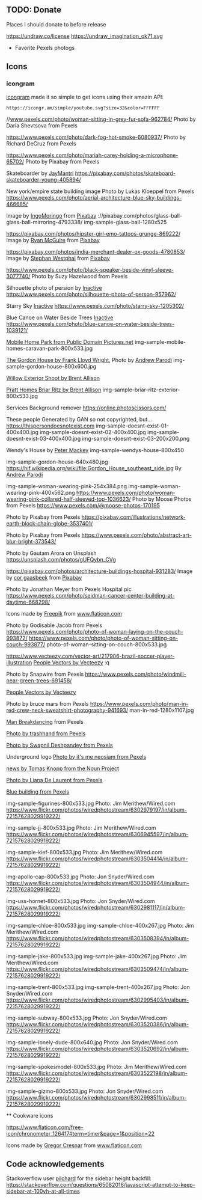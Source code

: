 ## TODO: Donate

Places I should donate to before release

https://undraw.co/license
https://undraw_imagination_ok71.svg


* Favorite Pexels photogs


## Icons
###  icongram
[icongram](https://icongr.am) made it so simple to get icons 
using their amazin API:

```
https://icongr.am/simple/youtube.svg?size=32&color=FFFFFF
```


//www.pexels.com/photo/woman-sitting-in-grey-fur-sofa-962784/
Photo by Daria Shevtsova from Pexels


https://www.pexels.com/photo/dark-fog-hot-smoke-6080937/
Photo by Richard DeCruz from Pexels


https://www.pexels.com/photo/mariah-carey-holding-a-microphone-65702/
Photo by Pixabay from Pexels

Skateboarder by [JayMantri](https://pixabay.com/users/jaymantri-362084/)
https://pixabay.com/photos/skateboard-skateboarder-young-405894/


New york/empire state building image
Photo by Lukas Kloeppel from Pexels
https://www.pexels.com/photo/aerial-architecture-blue-sky-buildings-466685/

Image by <a href="https://pixabay.com/users/IngoMoringo-14497112/?utm_source=link-attribution&amp;utm_medium=referral&amp;utm_campaign=image&amp;utm_content=4793338">IngoMoringo</a> from <a href="https://pixabay.com/?utm_source=link-attribution&amp;utm_medium=referral&amp;utm_campaign=image&amp;utm_content=4793338">Pixabay</a>
://pixabay.com/photos/glass-ball-glass-ball-mirroring-4793338/
img-sample-glass-ball-1280x525


https://pixabay.com/photos/hipster-girl-emo-tattoos-grunge-869222/
Image by <a href="https://pixabay.com/users/RyanMcGuire-123690/?utm_source=link-attribution&amp;utm_medium=referral&amp;utm_campaign=image&amp;utm_content=869222">Ryan McGuire</a> from <a href="https://pixabay.com/?utm_source=link-attribution&amp;utm_medium=referral&amp;utm_campaign=image&amp;utm_content=869222">Pixabay</a>


https://pixabay.com/photos/india-merchant-dealer-ox-goods-4780853/
Image by <a href="https://pixabay.com/users/shaq64-14977059/?utm_source=link-attribution&amp;utm_medium=referral&amp;utm_campaign=image&amp;utm_content=4780853">Stephan Westphal</a> from <a href="https://pixabay.com/?utm_source=link-attribution&amp;utm_medium=referral&amp;utm_campaign=image&amp;utm_content=4780853">Pixabay</a>



https://www.pexels.com/photo/black-speaker-beside-vinyl-sleeve-3077740/
Photo by Suzy Hazelwood from Pexels


Silhouette photo of persion by [Inactive](https://www.pexels.com/@felixmittermeier)
https://www.pexels.com/photo/silhouette-photo-of-person-957962/

Starry Sky
[Inactive](https://www.pexels.com/@felixmittermeier)
https://www.pexels.com/photo/starry-sky-1205302/


Blue Canoe on Water Beside Trees
[Inactive](https://www.pexels.com/@felixmittermeier)
https://www.pexels.com/photo/blue-canoe-on-water-beside-trees-1039121/

[Mobile Home Park from Public Domain Pictures.net](https://www.publicdomainpictures.net/en/view-image.php?image=85538&picture=mobile-homes-caravan-park)
img-sample-mobile-homes-caravan-park-800x533.jpg


[The Gordon House by Frank Lloyd Wright](https://hif.wikipedia.org/wiki/file:Gordon_House_southeast_side.jpg), Photo by [Andrew Parodi](https://en.wikipedia.org/wiki/User:Andrew_Parodi)
img-sample-gordon-house-800x600.jpg



[Willow Exterior Shoot by Brent Allison](https://en.wikipedia.org/wiki/File:Willow-Exterior.jpg)



[Pratt Homes Briar Ritz by Brent Allison](https://en.wikipedia.org/wiki/File:Briar-ritz-exterior.jpg)
img-sample-briar-ritz-exterior-800x533.jpg

Services
Background remover
https://online.photoscissors.com/

These people Generated by GAN so not copyrighted, but...
https://thispersondoesnotexist.com
img-sample-doesnt-exist-01-400x400.jpg
img-sample-doesnt-exist-02-400x400.jpg
img-sample-doesnt-exist-03-400x400.jpg
img-sample-doesnt-exist-03-200x200.png


Wendy's House by [Peter Mackey](https://www.flickr.com/photos/silverback40/16859900562)
img-sample-wendys-house-800x450


img-sample-gordon-house-640x480.jpg
https://hif.wikipedia.org/wiki/file:Gordon_House_southeast_side.jpg
By [Andrew Parodi](https://en.wikipedia.org/wiki/User:Andrew_Parodi)

img-sample-woman-wearing-pink-254x384.png
img-sample-woman-wearing-pink-400x562.png
https://www.pexels.com/photo/woman-wearing-pink-collared-half-sleeved-top-1036623/
Photo by Moose Photos from Pexels
https://www.pexels.com/@moose-photos-170195

Photo by Pixabay from Pexels
https://pixabay.com/illustrations/network-earth-block-chain-globe-3537401/

Photo by Pixabay from Pexels
https://www.pexels.com/photo/abstract-art-blur-bright-373543/

Photo by Gautam Arora on Unsplash
https://unsplash.com/photos/gUFQybn_CVg


https://pixabay.com/photos/architecture-buildings-hospital-931283/
Image by <a href="https://pixabay.com/users/corgaasbeek-905824/?utm_source=link-attribution&amp;utm_medium=referral&amp;utm_campaign=image&amp;utm_content=931283">cor gaasbeek</a> from <a href="https://pixabay.com/?utm_source=link-attribution&amp;utm_medium=referral&amp;utm_campaign=image&amp;utm_content=931283">Pixabay</a>



Photo by Jonathan Meyer from Pexels
Hospital pic
https://www.pexels.com/photo/seidman-cancer-center-building-at-daytime-668298/


<div>Icons made by <a href="https://www.flaticon.com/authors/freepik" title="Freepik">Freepik</a> from <a href="https://www.flaticon.com/" title="Flaticon">www.flaticon.com</a></div>

Photo by Godisable Jacob from Pexels
https://www.pexels.com/photo/photo-of-woman-laying-on-the-couch-993872/
https://www.pexels.com/photo/photo-of-woman-sitting-on-couch-993877/
photo-of-woman-sitting-on-couch-800x533.jpg


https://www.vecteezy.com/vector-art/217906-brazil-soccer-player-illustration
<a href="https://www.vecteezy.com/free-vector/people">People Vectors by Vecteezy</a>
:q

Photo by Snapwire from Pexels
https://www.pexels.com/photo/windmill-near-green-trees-691458/

<a href="https://www.vecteezy.com/free-vector/people">People Vectors by Vecteezy</a>

Photo by bruce mars from Pexels
https://www.pexels.com/photo/man-in-red-crew-neck-sweatshirt-photography-941693/
man-in-red-1280x1107.jpg

[Man Breakdancing](https://www.pexels.com/photo/acrobat-action-active-adult-461611/) from Pexels

[Photo by trashhand from Pexels](https://www.pexels.com/photo/low-angle-shot-of-high-rise-building-2096578/)

[Photo by Swapnil Deshpandey from Pexels](https://www.pexels.com/photo/white-and-yellow-woman-graphic-art-1309326)

Underground logo [Photo by it's me neosiam from Pexels](https://www.pexels.com/photo/design-illustration-sign-signage-595661/)


[news by Tomas Knopp from the Noun Project](https://thenounproject.com/search/?q=news&i=1248039)

[Photo by Liana De Laurent from Pexels](https://www.pexels.com/photo/graffiti-2130793/)

[Blue building from Pexels](https://www.pexels.com/photo/15120-architecture-blue-building-269077/)

img-sample-figurines-800x533.jpg
Photo: Jim Merithew/Wired.com
https://www.flickr.com/photos/wiredphotostream/6302979197/in/album-72157628029919222/


img-sample-jj-800x533.jpg
Photo: Jim Merithew/Wired.com
https://www.flickr.com/photos/wiredphotostream/6306945597/in/album-72157628029919222/

img-sample-kief-800x533.jpg
Photo: Jim Merithew/Wired.com
https://www.flickr.com/photos/wiredphotostream/6303504414/in/album-72157628029919222/

img-apollo-cap-800x533.jpg
Photo: Jon Snyder/Wired.com
https://www.flickr.com/photos/wiredphotostream/6303504944/in/album-72157628029919222/

img-uss-hornet-800x533.jpg
Photo: Jon Snyder/Wired.com
https://www.flickr.com/photos/wiredphotostream/6302981117/in/album-72157628029919222/

img-sample-chloe-800x533.jpg
img-sample-chloe-400x267.jpg
Photo: Jim Merithew/Wired.com
https://www.flickr.com/photos/wiredphotostream/6303508394/in/album-72157628029919222/

img-sample-jake-800x533.jpg
img-sample-jake-400x267.jpg
Photo: Jim Merithew/Wired.com
https://www.flickr.com/photos/wiredphotostream/6303509474/in/album-72157628029919222/

img-sample-trent-800x533.jpg
img-sample-trent-400x267.jpg
Photo: Jon Snyder/Wired.com
https://www.flickr.com/photos/wiredphotostream/6302995403/in/album-72157628029919222/

img-sample-subway-800x533.jpg
Photo: Jon Snyder/Wired.com
https://www.flickr.com/photos/wiredphotostream/6303520386/in/album-72157628029919222/

img-sample-lonely-dude-800x640.jpg
Photo: Jon Snyder/Wired.com
https://www.flickr.com/photos/wiredphotostream/6303520692/in/album-72157628029919222/

img-sample-spokesmodel-800x533.jpg
Photo: Jim Merithew/Wired.com
https://www.flickr.com/photos/wiredphotostream/6303522198/in/album-72157628029919222/

img-sample-gizmo-800x533.jpg
Photo: Jon Snyder/Wired.com
https://www.flickr.com/photos/wiredphotostream/6302998511/in/album-72157628029919222/


** Cookware icons

https://www.flaticon.com/free-icon/chronometer_126417#term=timer&page=1&position=22
<div>Icons made by <a href="https://www.flaticon.com/authors/gregor-cresnar" title="Gregor Cresnar">Gregor Cresnar</a> from <a href="https://www.flaticon.com/"             title="Flaticon">www.flaticon.com</a></div>


## Code acknowledgements

Stackoverflow user [pilchard](https://stackoverflow.com/users/13762301/pilchard) for the sidebar height backfill:
https://stackoverflow.com/questions/65082016/javascript-attempt-to-keep-sidebar-at-100vh-at-all-times











